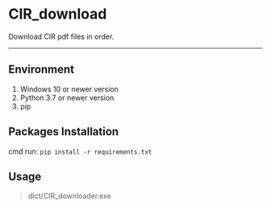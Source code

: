 # CIR_download

Download CIR pdf files in order.

-----

## Environment

1. Windows 10 or newer version
2. Python 3.7 or newer version
3. pip

## Packages Installation

cmd run:
`pip install -r requirements.txt`

## Usage

> dict/CIR_downloader.exe

